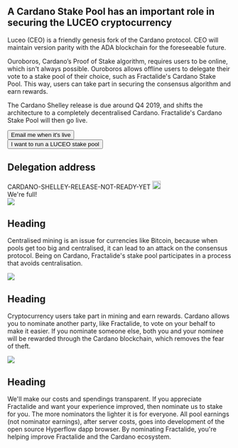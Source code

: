 <div class="row">
    <div class="col-lg-offset-3 col-lg-6 col-sm-offset-2 col-sm-8 col-xs-offset-1 col-xs-10">
        <div class="text-center">
            <h2 class="sub_heading_blue">A Cardano Stake Pool has an important role in securing the LUCEO cryptocurrency</h2>
            <p>
                Luceo (CEO) is a friendly genesis fork of the Cardano protocol. CEO will maintain version parity with the ADA blockchain for the foreseeable future.
            </p>
            <p>
                Ouroboros, Cardano’s Proof of Stake algorithm, requires users to be online, which isn't always possible. Ouroboros allows offline users to delegate their vote to a stake pool of their choice, such as Fractalide's Cardano Stake Pool. This way, users can take part in securing the consensus algorithm and earn rewards.
            </p>
            <p>
                The Cardano Shelley release is due around Q4 2019, and shifts the architecture to a completely decentralised Cardano. Fractalide's Cardano Stake Pool will then go live.
            </p>
        </div>
    </div>
</div>
<div class="row">
    <div class="col-lg-offset-2 col-lg-4 col-sm-offset-3 col-sm-6 col-xs-offset-1 col-xs-10 text-center">
        <button class="btn btn-lg btn-primary btn-block" onclick="location.href = 'https://docs.google.com/forms/d/e/1FAIpQLSdVgN3RK6hW_6qetR4hTL17z1SbWcK_Mt4ZmpBNvab-ncxGIQ/viewform';">Email me when it's live</button>
    </div>
    <div class="col-lg-offset-0 col-lg-4 col-sm-offset-3 col-sm-6 col-xs-offset-1 col-xs-10 text-center">
        <button class="btn btn-lg btn-default btn-block" onclick="location.href = 'https://docs.google.com/forms/d/e/1FAIpQLSfSrkVfE7PcMmfOn77OS9UImKwOnj3TK5NtQLkwJDMzi8hl4Q/viewform';">I want to run a LUCEO stake pool</button>
    </div>
</div>
<div class="row">
    <div class="col-sm-offset-2 col-sm-8 col-xs-offset-1 col-xs-10 text-center">
        <div class="blue_box">
            <h2 class="sub_heading_blue">Delegation address</h2>
            <div class="row white_box">
                <div class="col-lg-8 col-xs-offset-2 col-xs-10">
                    <span id="delegationAddress">CARDANO-SHELLEY-RELEASE-NOT-READY-YET</span>
                    <a class="copy" href="#" onclick="javascript:copyToClipboard('delegationAddress',event);">
                        <img src="/img/stake-pools/copy.png" width="19px">
                    </a>
                </div>
            </div>
            <div class="row full_box hidden">
                <div class="">
                    We're full!
                </div>
            </div>
        </div>
    </div>
</div>
<div class="row">
    <div class="col-lg-offset-0 col-lg-4 col-sm-offset-2 col-sm-8 col-xs-offset-1 col-xs-10 text-center">
        <img class="stake_pool_icon" src="/img/stake-pools/algorithm-min.png">
        <h2 class="sub_heading_blue">Heading</h2>
        <p class="stake_pool_text">
            Centralised mining is an issue for currencies like Bitcoin, because when pools get too big and centralised, it can lead to an attack on the consensus protocol. Being on Cardano, Fractalide's stake pool participates in a process that avoids centralisation.
        </p>
    </div>
    <div class="col-lg-offset-0 col-lg-4 col-sm-offset-2 col-sm-8 col-xs-offset-1 col-xs-10 text-center">
        <img class="stake_pool_icon" src="/img/stake-pools/reward-min.png">
        <h2 class="sub_heading_blue">Heading</h2>
        <p class="stake_pool_text">
            Cryptocurrency users take part in mining and earn rewards. Cardano allows you to nominate another party, like Fractalide, to vote on your behalf to make it easier. If you nominate someone else, both you and your nominee will be rewarded through the Cardano blockchain, which removes the fear of theft.
        </p>
    </div>
    <div class="col-lg-offset-0 col-lg-4 col-sm-offset-2 col-sm-8 col-xs-offset-1 col-xs-10 text-center">
        <img class="stake_pool_icon" src="/img/stake-pools/earnings-min.png">
        <h2 class="sub_heading_blue">Heading</h2>
        <p class="stake_pool_text">
            We'll make our costs and spendings transparent. If you appreciate Fractalide and want your experience improved, then nominate us to stake for you. The more nominators the lighter it is for everyone. All pool earnings (not nominator earnings), after server costs, goes into development of the open source Hyperflow dapp browser. By nominating Fractalide, you're helping improve Fractalide and the Cardano ecosystem.
        </p>
    </div>
</div>

<script src="/js/global.js"></script>
